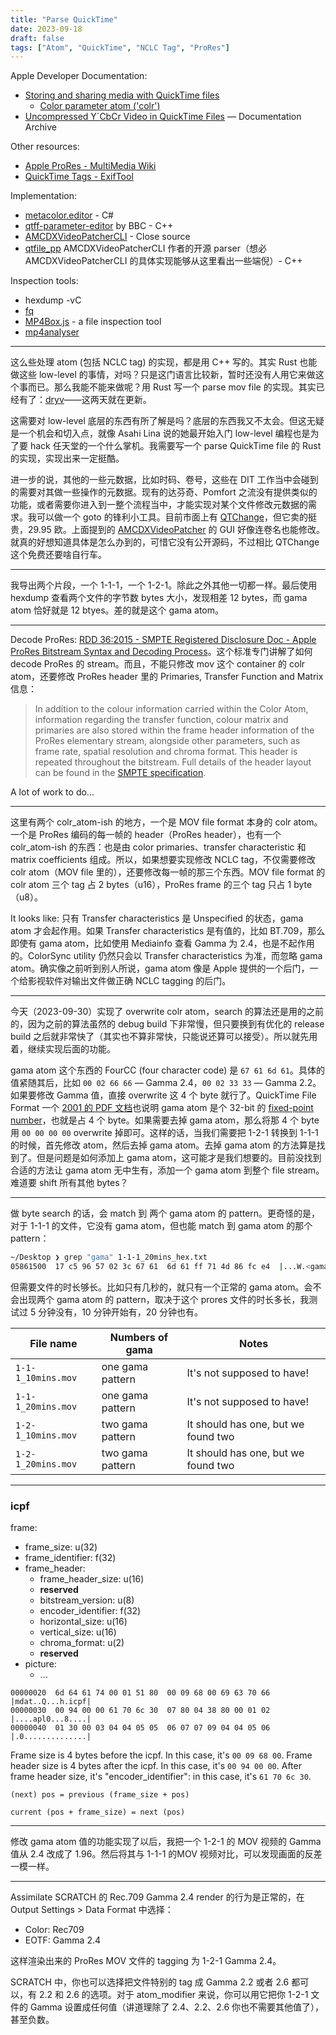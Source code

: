 ```yaml
---
title: "Parse QuickTime"
date: 2023-09-18
draft: false
tags: ["Atom", "QuickTime", "NCLC Tag", "ProRes"]
---
```


Apple Developer Documentation:
- [Storing and sharing media with QuickTime files](https://developer.apple.com/documentation/quicktime-file-format)
	- [Color parameter atom ('colr')](https://developer.apple.com/documentation/quicktime-file-format/color_parameter_atom)
- [Uncompressed Y´CbCr Video in QuickTime Files](https://developer.apple.com/library/archive/technotes/tn2162/_index.html#//apple_ref/doc/uid/DTS40013070-CH1-TNTAG9) — Documentation Archive

Other resources:
- [Apple ProRes - MultiMedia Wiki](https://wiki.multimedia.cx/index.php/Apple_ProRes)
- [QuickTime Tags - ExifTool](https://exiftool.org/TagNames/QuickTime.html)

Implementation:
- [metacolor.editor](https://github.com/piersdeseilligny/metacolor.editor) - C#
- [qtff-parameter-editor](https://github.com/bbc/qtff-parameter-editor/tree/master) by BBC - C++
- [AMCDXVideoPatcherCLI](https://mogurenko.com/) - Close source
- [qtfile_pp](https://github.com/da8eat/qtfile_pp) AMCDXVideoPatcherCLI 作者的开源 parser（想必 AMCDXVideoPatcherCLI 的具体实现能够从这里看出一些端倪）- C++

Inspection tools:
- hexdump -vC
- [fq](https://github.com/wader/fq)
- [MP4Box.js](https://gpac.github.io/mp4box.js/test/filereader.html) - a file inspection tool
- [mp4analyser](https://github.com/essential61/mp4analyser)

---

这么些处理 atom (包括 NCLC tag) 的实现，都是用 C++ 写的。其实 Rust 也能做这些 low-level 的事情，对吗？只是这门语言比较新，暂时还没有人用它来做这个事而已。那么我能不能来做呢？用 Rust 写一个 parse mov file 的实现。其实已经有了：[dryv](https://github.com/Stuff7/dryv)——这两天就在更新。

这需要对 low-level 底层的东西有所了解是吗？底层的东西我又不太会。但这无疑是一个机会和切入点，就像 Asahi Lina 说的她最开始入门 low-level 编程也是为了要 hack 任天堂的一个什么掌机。我需要写一个 parse QuickTime file 的 Rust 的实现，实现出来一定挺酷。

进一步的说，其他的一些元数据，比如时码、卷号，这些在 DIT 工作当中会碰到的需要对其做一些操作的元数据。现有的达芬奇、Pomfort 之流没有提供类似的功能，或者需要你进入到一整个流程当中，才能实现对某个文件修改元数据的需求。我可以做一个 goto 的锋利小工具。目前市面上有 [QTChange](https://www.videotoolshed.com/handcrafted-timecode-tools/qtchange/)，但它卖的挺贵，29.95 欧。上面提到的 [AMCDXVideoPatcher](https://mogurenko.com/) 的 GUI 好像连卷名也能修改。就真的好想知道具体是怎么办到的，可惜它没有公开源码，不过相比 QTChange 这个免费还要啥自行车。

---

我导出两个片段，一个 1-1-1，一个 1-2-1。除此之外其他一切都一样。最后使用 hexdump 查看两个文件的字节数 bytes 大小，发现相差 12 bytes，而 gama atom 恰好就是 12 btyes。差的就是这个 gama atom。

---

Decode ProRes: [RDD 36:2015 - SMPTE Registered Disclosure Doc - Apple ProRes Bitstream Syntax and Decoding Process](https://ieeexplore.ieee.org/document/7438722)。这个标准专门讲解了如何 decode ProRes 的 stream。而且，不能只修改 mov 这个 container 的 colr atom，还要修改 ProRes header 里的 Primaries, Transfer Function and Matrix 信息：

> In addition to the colour information carried within the Color Atom, information regarding the transfer function, colour matrix and primaries are also stored within the frame header information of the ProRes elementary stream, alongside other parameters, such as frame rate, spatial resolution and chroma format. This header is repeated throughout the bitstream. Full details of the header layout can be found in the [SMPTE specification](http://ieeexplore.ieee.org/document/7438722/).

A lot of work to do...

---

这里有两个 colr_atom-ish 的地方，一个是 MOV file format 本身的 colr atom。一个是 ProRes 编码的每一帧的 header（ProRes header），也有一个 colr_atom-ish 的东西：也是由 color primaries、transfer characteristic 和 matrix coefficients 组成。所以，如果想要实现修改 NCLC tag，不仅需要修改 colr atom（MOV file 里的），还要修改每一帧的那三个东西。MOV file format 的 colr atom 三个 tag 占 2 bytes（u16），ProRes frame 的三个 tag 只占 1 byte（u8）。

It looks like: 只有 Transfer characteristics 是 Unspecified 的状态，gama atom 才会起作用。如果 Transfer characteristics 是有值的，比如 BT.709，那么即使有 gama atom，比如使用 Mediainfo 查看 Gamma 为 2.4，也是不起作用的。ColorSync utility 仍然只会以 Transfer characteristics 为准，而忽略 gama atom。确实像之前听到别人所说，gama atom 像是 Apple 提供的一个后门，一个给影视软件对输出文件做正确 NCLC tagging 的后门。

---

今天（2023-09-30）实现了 overwrite colr atom，search 的算法还是用的之前的，因为之前的算法虽然的 debug build 下非常慢，但只要换到有优化的 release build 之后就非常快了（其实也不算非常快，只能说还算可以接受）。所以就先用着，继续实现后面的功能。

gama atom 这个东西的 FourCC (four character code) 是 `67 61 6d 61`。具体的值紧随其后，比如 `00 02 66 66` — Gamma 2.4，`00 02 33 33` — Gamma 2.2。如果要修改 Gamma 值，直接 overwrite 这 4 个 byte 就行了。QuickTime File Format 一个 [2001 的 PDF 文档](https://developer.apple.com/standards/qtff-2001.pdf)也说明 gama atom 是个 32-bit 的 [fixed-point number](http://www.sunshine2k.de/articles/coding/fp/sunfp.html#ch3)，也就是占 4 个 byte。如果需要去掉 gama atom，那么将那 4 个 byte 用 `00 00 00 00` overwrite 掉即可。这样的话，当我们需要把 1-2-1 转换到 1-1-1 的时候，首先修改 atom，然后去掉 gama atom。去掉 gama atom 的方法算是找到了。但是问题是如何添加上 gama atom，这可能才是我们想要的。目前没找到合适的方法让 gama atom 无中生有，添加一个 gama atom 到整个 file stream。难道要 shift 所有其他 bytes？

---

做 byte search 的话，会 match 到 两个 gama atom 的 pattern。更奇怪的是，对于 1-1-1 的文件，它没有 gama atom，但也能 match 到 gama atom 的那个 pattern：

```sh
~/Desktop ❯ grep "gama" 1-1-1_20mins_hex.txt
05861500  17 c5 96 57 02 3c 67 61  6d 61 ff 71 4d 86 fc e4  |...W.<gama.qM...|
```

但需要文件的时长够长。比如只有几秒的，就只有一个正常的 gama atom。会不会出现两个 gama atom 的 pattern，取决于这个 prores 文件的时长多长，我测试过 5 分钟没有，10 分钟开始有，20 分钟也有。

| File name          | Numbers of gama  | Notes                               |
|--------------------|------------------|-------------------------------------|
| `1-1-1_10mins.mov` | one gama pattern | It's not supposed to have!          |
| `1-1-1_20mins.mov` | one gama pattern | It's not supposed to have!          |
| `1-2-1_10mins.mov` | two gama pattern | It should has one, but we found two |
| `1-2-1_20mins.mov` | two gama pattern | It should has one, but we found two |

---

### icpf

frame:
- frame_size: u(32)
- frame_identifier: f(32)
- frame_header:
	- frame_header_size: u(16)
	- **reserved**
	- bitstream_version: u(8)
	- encoder_identifier: f(32)
	- horizontal_size: u(16)
	- vertical_size: u(16)
	- chroma_format: u(2)
	- **reserved**
- picture:
	- ...

```
00000020  6d 64 61 74 00 01 51 80  00 09 68 00 69 63 70 66  |mdat..Q...h.icpf|
00000030  00 94 00 00 61 70 6c 30  07 80 04 38 80 00 01 02  |....apl0...8....|
00000040  01 30 00 03 04 04 05 05  06 07 07 09 04 04 05 06  |.0..............|
```

Frame size is 4 bytes before the icpf.  In this case, it's `00 09 68 00`.
Frame header size is 4 bytes after the icpf. In this case, it's `00 94 00 00`.
After frame header size, it's "encoder_identifier": in this case, it's `61 70 6c 30`.

`(next) pos = previous (frame_size + pos)`

`current (pos + frame_size) = next (pos)`

---

修改 gama atom 值的功能实现了以后，我把一个 1-2-1 的 MOV 视频的 Gamma 值从 2.4 改成了 1.96。然后将其与 1-1-1 的MOV 视频对比，可以发现画面的反差一模一样。

---

Assimilate SCRATCH 的 Rec.709 Gamma 2.4 render 的行为是正常的，在 Output Settings > Data Format 中选择：

- Color: Rec709
- EOTF: Gamma 2.4

这样渲染出来的 ProRes MOV 文件的 tagging 为 1-2-1 Gamma 2.4。

SCRATCH 中，你也可以选择把文件特别的 tag 成 Gamma 2.2 或者 2.6 都可以，有 2.2 和 2.6 的选项。对于 atom_modifier 来说，你可以用它把你 1-2-1 文件的 Gamma 设置成任何值（讲道理除了 2.4、2.2、2.6 你也不需要其他值了），甚至负数。
